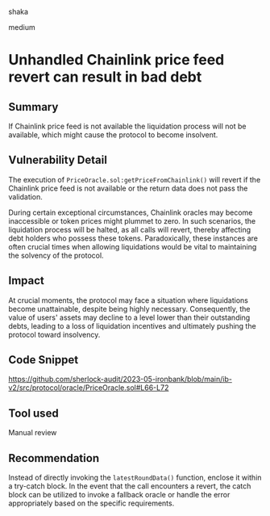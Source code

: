 shaka

medium

# Unhandled Chainlink price feed revert can result in bad debt

## Summary

If Chainlink price feed is not available the liquidation process will not be available, which might cause the protocol to become insolvent.

## Vulnerability Detail

The execution of `PriceOracle.sol:getPriceFromChainlink()` will revert if the Chainlink price feed is not available or the return data does not pass the validation. 

During certain exceptional circumstances, Chainlink oracles may become inaccessible or token prices might plummet to zero. In such scenarios, the liquidation process will be halted, as all calls will revert, thereby affecting debt holders who possess these tokens. Paradoxically, these instances are often crucial times when allowing liquidations would be vital to maintaining the solvency of the protocol.

## Impact

At crucial moments, the protocol may face a situation where liquidations become unattainable, despite being highly necessary. Consequently, the value of users' assets may decline to a level lower than their outstanding debts, leading to a loss of liquidation incentives and ultimately pushing the protocol toward insolvency.

## Code Snippet

https://github.com/sherlock-audit/2023-05-ironbank/blob/main/ib-v2/src/protocol/oracle/PriceOracle.sol#L66-L72

## Tool used

Manual review

## Recommendation

Instead of directly invoking the `latestRoundData()` function, enclose it within a try-catch block. In the event that the call encounters a revert, the catch block can be utilized to invoke a fallback oracle or handle the error appropriately based on the specific requirements.